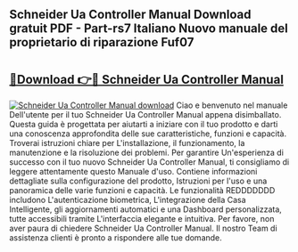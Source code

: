 ## Schneider Ua Controller Manual Download gratuit PDF - Part-rs7 Italiano Nuovo manuale del proprietario di riparazione Fuf07

# <h2><a href="http://df9f5l.blite.top/?on=Schneider+Ua+Controller+Manual">🔗Download 👉🔴 Schneider Ua Controller Manual</a></h2>

[![Schneider Ua Controller Manual download](https://i.imgur.com/lujVjoI.png)](http://df9f5l.blite.top/?on=Schneider+Ua+Controller+Manual)
Ciao e benvenuto nel manuale Dell'utente per il tuo Schneider Ua Controller Manual appena disimballato. Questa guida è progettata per aiutarti a iniziare con il tuo prodotto e darti una conoscenza approfondita delle sue caratteristiche, funzioni e capacità. Troverai istruzioni chiare per L'installazione, il funzionamento, la manutenzione e la risoluzione dei problemi. Per garantire Un'esperienza di successo con il tuo nuovo Schneider Ua Controller Manual, ti consigliamo di leggere attentamente questo Manuale d'uso. Contiene informazioni dettagliate sulla configurazione del prodotto, Istruzioni per l'uso e una panoramica delle varie funzioni e capacità. Le funzionalità REDDDDDDD includono L'autenticazione biometrica, L'integrazione della Casa Intelligente, gli aggiornamenti automatici e una Dashboard personalizzata, tutte accessibili tramite L'interfaccia elegante e intuitiva. Per favore, non aver paura di chiedere Schneider Ua Controller Manual. Il nostro Team di assistenza clienti è pronto a rispondere alle tue domande.
